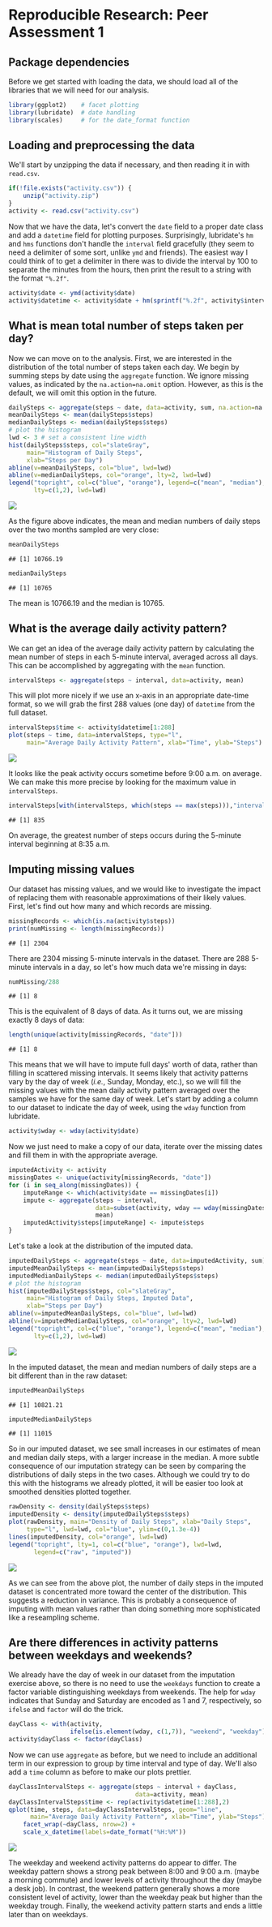 # Reproducible Research: Peer Assessment 1

## Package dependencies

Before we get started with loading the data, we should load all of the libraries that we will need for our analysis.


```r
library(ggplot2)    # facet plotting
library(lubridate)  # date handling
library(scales)     # for the date_format function
```

## Loading and preprocessing the data

We'll start by unzipping the data if necessary, and then reading it in with `read.csv`.


```r
if(!file.exists("activity.csv")) { 
    unzip("activity.zip")
}
activity <- read.csv("activity.csv")
```

Now that we have the data, let's convert the `date` field to a proper date class and add a `datetime` field for plotting purposes. Surprisingly, lubridate's `hm` and `hms` functions don't handle the `interval` field gracefully (they seem to need a delimiter of some sort, unlike `ymd` and friends). The easiest way I could think of to get a delimiter in there was to divide the interval by 100 to separate the minutes from the hours, then print the result to a string with the format `"%.2f"`.


```r
activity$date <- ymd(activity$date)
activity$datetime <- activity$date + hm(sprintf("%.2f", activity$interval/100))
```

## What is mean total number of steps taken per day?

Now we can move on to the analysis. First, we are interested in the distribution of the total number of steps taken each day. We begin by summing steps by date using the `aggregate` function. We ignore missing values, as indicated by the `na.action=na.omit` option. However, as this is the default, we will omit this option in the future.


```r
dailySteps <- aggregate(steps ~ date, data=activity, sum, na.action=na.omit)
meanDailySteps <- mean(dailySteps$steps)
medianDailySteps <- median(dailySteps$steps)
# plot the histogram
lwd <- 3 # set a consistent line width
hist(dailySteps$steps, col="slateGray", 
     main="Histogram of Daily Steps", 
     xlab="Steps per Day")
abline(v=meanDailySteps, col="blue", lwd=lwd)
abline(v=medianDailySteps, col="orange", lty=2, lwd=lwd)
legend("topright", col=c("blue", "orange"), legend=c("mean", "median"),
       lty=c(1,2), lwd=lwd)
```

![](PA1_template_files/figure-html/unnamed-chunk-4-1.png) 

As the figure above indicates, the mean and median numbers of daily steps over the two months sampled are very close:


```r
meanDailySteps
```

```
## [1] 10766.19
```

```r
medianDailySteps
```

```
## [1] 10765
```

The mean is 10766.19 and the median is 10765.

## What is the average daily activity pattern?

We can get an idea of the average daily activity pattern by calculating the mean number of steps in each 5-minute interval, averaged across all days. This can be accomplished by aggregating with the `mean` function.


```r
intervalSteps <- aggregate(steps ~ interval, data=activity, mean)
```

This will plot more nicely if we use an x-axis in an appropriate date-time format, so we will grab the first 288 values (one day) of `datetime` from the full dataset.


```r
intervalSteps$time <- activity$datetime[1:288]
plot(steps ~ time, data=intervalSteps, type="l", 
     main="Average Daily Activity Pattern", xlab="Time", ylab="Steps")
```

![](PA1_template_files/figure-html/unnamed-chunk-7-1.png) 

It looks like the peak activity occurs sometime before 9:00 a.m. on average. We can make this more precise by looking for the maximum value in `intervalSteps`.


```r
intervalSteps[with(intervalSteps, which(steps == max(steps))),"interval"]
```

```
## [1] 835
```

On average, the greatest number of steps occurs during the 5-minute interval beginning at 8:35 a.m.

## Imputing missing values

Our dataset has missing values, and we would like to investigate the impact of replacing them with reasonable approximations of their likely values. First, let's find out how many and which records are missing.


```r
missingRecords <- which(is.na(activity$steps))
print(numMissing <- length(missingRecords))
```

```
## [1] 2304
```

There are 2304 missing 5-minute intervals in the dataset. There are 288 5-minute intervals in a day, so let's how much data we're missing in days:


```r
numMissing/288
```

```
## [1] 8
```

This is the equivalent of 8 days of data. As it turns out, we are missing exactly 8 days of data:


```r
length(unique(activity[missingRecords, "date"]))
```

```
## [1] 8
```

This means that we will have to impute full days' worth of data, rather than filling in scattered missing intervals. It seems likely that activity patterns vary by the day of week (*i.e.*, Sunday, Monday, etc.), so we will fill the missing values with the mean daily activity pattern averaged over the samples we have for the same day of week. Let's start by adding a column to our dataset to indicate the day of week, using the `wday` function from lubridate.


```r
activity$wday <- wday(activity$date)
```

Now we just need to make a copy of our data, iterate over the missing dates and fill them in with the appropriate average.


```r
imputedActivity <- activity
missingDates <- unique(activity[missingRecords, "date"])
for (i in seq_along(missingDates)) {
    imputeRange <- which(activity$date == missingDates[i])
    impute <- aggregate(steps ~ interval,
                        data=subset(activity, wday == wday(missingDates[i])), 
                        mean)
    imputedActivity$steps[imputeRange] <- impute$steps
}
```

Let's take a look at the distribution of the imputed data.


```r
imputedDailySteps <- aggregate(steps ~ date, data=imputedActivity, sum)
imputedMeanDailySteps <- mean(imputedDailySteps$steps)
imputedMedianDailySteps <- median(imputedDailySteps$steps)
# plot the histogram
hist(imputedDailySteps$steps, col="slateGray", 
     main="Histogram of Daily Steps, Imputed Data", 
     xlab="Steps per Day")
abline(v=imputedMeanDailySteps, col="blue", lwd=lwd)
abline(v=imputedMedianDailySteps, col="orange", lty=2, lwd=lwd)
legend("topright", col=c("blue", "orange"), legend=c("mean", "median"),
       lty=c(1,2), lwd=lwd)
```

![](PA1_template_files/figure-html/unnamed-chunk-14-1.png) 

In the imputed dataset, the mean and median numbers of daily steps are a bit different than in the raw dataset:


```r
imputedMeanDailySteps
```

```
## [1] 10821.21
```

```r
imputedMedianDailySteps
```

```
## [1] 11015
```

So in our imputed dataset, we see small increases in our estimates of mean and median daily steps, with a larger increase in the median. A more subtle consequence of our imputation strategy can be seen by comparing the distributions of daily steps in the two cases. Although we could try to do this with the histograms we already plotted, it will be easier too look at smoothed densities plotted together.


```r
rawDensity <- density(dailySteps$steps)
imputedDensity <- density(imputedDailySteps$steps)
plot(rawDensity, main="Density of Daily Steps", xlab="Daily Steps",
     type="l", lwd=lwd, col="blue", ylim=c(0,1.3e-4))
lines(imputedDensity, col="orange", lwd=lwd)
legend("topright", lty=1, col=c("blue", "orange"), lwd=lwd, 
       legend=c("raw", "imputed"))
```

![](PA1_template_files/figure-html/unnamed-chunk-16-1.png) 

As we can see from the above plot, the number of daily steps in the imputed dataset is concentrated more toward the center of the distribution. This suggests a reduction in variance. This is probably a consequence of imputing with mean values rather than doing something more sophisticated like a reseampling scheme.

## Are there differences in activity patterns between weekdays and weekends?

We already have the day of week in our dataset from the imputation exercise above, so there is no need to use the `weekdays` function to create a factor variable distinguishing weekdays from weekends. The help for `wday` indicates that Sunday and Saturday are encoded as 1 and 7, respectively, so `ifelse` and `factor` will do the trick.


```r
dayClass <- with(activity, 
                 ifelse(is.element(wday, c(1,7)), "weekend", "weekday"))
activity$dayClass <- factor(dayClass)
```

Now we can use `aggregate` as before, but we need to include an additional term in our expression to group by time interval and type of day. We'll also add a `time` column as before to make our plots prettier.


```r
dayClassIntervalSteps <- aggregate(steps ~ interval + dayClass, 
                                   data=activity, mean)
dayClassIntervalSteps$time <- rep(activity$datetime[1:288],2)
qplot(time, steps, data=dayClassIntervalSteps, geom="line", 
      main="Average Daily Activity Pattern", xlab="Time", ylab="Steps") + 
    facet_wrap(~dayClass, nrow=2) + 
    scale_x_datetime(labels=date_format("%H:%M"))
```

![](PA1_template_files/figure-html/unnamed-chunk-18-1.png) 

The weekday and weekend activity patterns do appear to differ. The weekday pattern shows a strong peak between 8:00 and 9:00 a.m. (maybe a morning commute) and lower levels of activity throughout the day (maybe a desk job). In contrast, the weekend pattern generally shows a more consistent level of activity, lower than the weekday peak but higher than the weekday trough. Finally, the weekend activity pattern starts and ends a little later than on weekdays.
